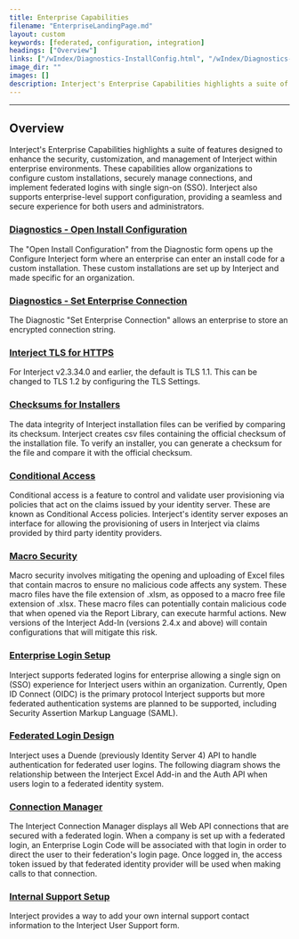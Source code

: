 ```yaml
---
title: Enterprise Capabilities
filename: "EnterpriseLandingPage.md"
layout: custom
keywords: [federated, configuration, integration]
headings: ["Overview"]
links: ["/wIndex/Diagnostics-InstallConfig.html", "/wIndex/Diagnostics-EnterpriseConnection.html", "/wAbout/TLS.html", "/wDeveloper/InstallerValidation.html", "/wDeveloper/ConditionalAccess.html", "/wIndex/MacroSecurity.html", "/wAbout/Enterprise-Login-Setup.html", "/wAbout/Federated-Login-Design.html", "/wDeveloper/ConnectionManager.html", "/wDeveloper/InternalSupportSetup.html"]
image_dir: ""
images: []
description: Interject's Enterprise Capabilities highlights a suite of features designed to enhance the security, customization, and management of Interject within enterprise environments. These capabilities allow organizations to configure custom installations, securely manage connections, and implement federated logins with single sign-on (SSO). Interject also supports enterprise-level support configuration, providing a seamless and secure experience for both users and administrators.
---
```

* * *

## Overview

Interject's Enterprise Capabilities highlights a suite of features designed to enhance the security, customization, and management of Interject within enterprise environments. These capabilities allow organizations to configure custom installations, securely manage connections, and implement federated logins with single sign-on (SSO). Interject also supports enterprise-level support configuration, providing a seamless and secure experience for both users and administrators.

### [Diagnostics - Open Install Configuration](/wIndex/Diagnostics-InstallConfig.html)

The "Open Install Configuration" from the Diagnostic form opens up the Configure Interject form where an enterprise can enter an install code for a custom installation. These custom installations are set up by Interject and made specific for an organization.

### [Diagnostics - Set Enterprise Connection](/wIndex/Diagnostics-EnterpriseConnection.html)

The Diagnostic "Set Enterprise Connection" allows an enterprise to store an encrypted connection string.

### [Interject TLS for HTTPS](/wAbout/TLS.html)

For Interject v2.3.34.0 and earlier, the default is TLS 1.1. This can be changed to TLS 1.2 by configuring the TLS Settings.

### [Checksums for Installers](/wDeveloper/InstallerValidation.html)

The data integrity of Interject installation files can be verified by comparing its checksum. Interject creates csv files containing the official checksum of the installation file. To verify an installer, you can generate a checksum for the file and compare it with the official checksum.

### [Conditional Access](/wDeveloper/ConditionalAccess.html)

Conditional access is a feature to control and validate user provisioning via policies that act on the claims issued by your identity server. These are known as Conditional Access policies. Interject's identity server exposes an interface for allowing the provisioning of users in Interject via claims provided by third party identity providers.

### [Macro Security](/wIndex/MacroSecurity.html)

Macro security involves mitigating the opening and uploading of Excel files that contain macros to ensure no malicious code affects any system. These macro files have the file extension of .xlsm, as opposed to a macro free file extension of .xlsx. These macro files can potentially contain malicious code that when opened via the Report Library, can execute harmful actions. New versions of the Interject Add-In (versions 2.4.x and above) will contain configurations that will mitigate this risk.

### [Enterprise Login Setup](/wAbout/Enterprise-Login-Setup.html)

Interject supports federated logins for enterprise allowing a single sign on (SSO) experience for Interject users within an organization. Currently, Open ID Connect (OIDC) is the primary protocol Interject supports but more federated authentication systems are planned to be supported, including Security Assertion Markup Language (SAML).

### [Federated Login Design](/wAbout/Federated-Login-Design.html)

Interject uses a Duende (previously Identity Server 4) API to handle authentication for federated user logins. The following diagram shows the relationship between the Interject Excel Add-in and the Auth API when users login to a federated identity system.

### [Connection Manager](/wDeveloper/ConnectionManager.html)

The Interject Connection Manager displays all Web API connections that are secured with a federated login. When a company is set up with a federated login, an Enterprise Login Code will be associated with that login in order to direct the user to their federation's login page. Once logged in, the access token issued by that federated identity provider will be used when making calls to that connection.

### [Internal Support Setup](/wDeveloper/InternalSupportSetup.html)

Interject provides a way to add your own internal support contact information to the Interject User Support form.
